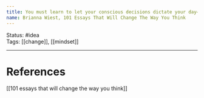 ```yaml
---
title: You must learn to let your conscious decisions dictate your day—not your fears or impulses.
name: Brianna Wiest, 101 Essays That Will Change The Way You Think
---
```


Status: #idea  
Tags:  [[change]], [[mindset]]

---
# References
[[101 essays that will change the way you think]]